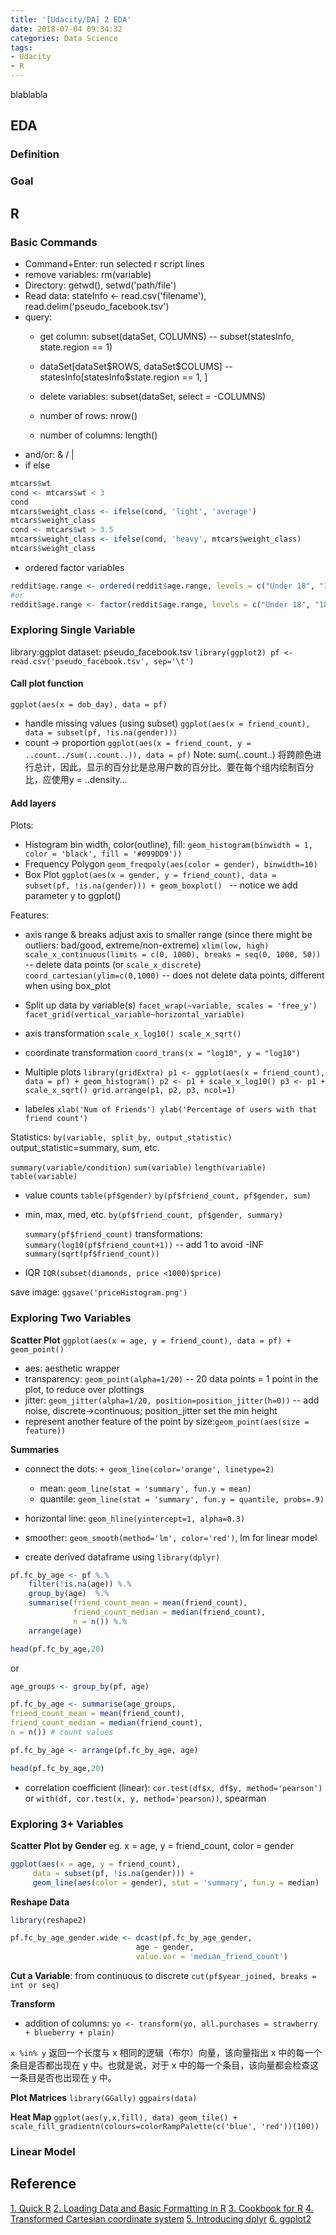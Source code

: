 ```yaml
---
title: '[Udacity/DA] 2 EDA'
date: 2018-07-04 09:34:32
categories: Data Science
tags:
- Udacity
- R
---
```

blablabla
<!-- more -->
## EDA
### Definition

### Goal

## R
### Basic Commands
- Command+Enter: run selected r script lines
- remove variables: rm(variable)
- Directory: getwd(), setwd('path/file')
- Read data: stateInfo <- read.csv('filename'), read.delim('pseudo_facebook.tsv')
- query:
    - get column: subset(dataSet, COLUMNS)   --  subset(statesInfo, state.region == 1)
    - dataSet[dataSet\$ROWS, dataSet\$COLUMS]   --  statesInfo[statesInfo$state.region == 1,  ]
    - delete variables: subset(dataSet, select = -COLUMNS)

     - number of rows: nrow()
     - number of columns: length()
- and/or: & / |
- if else
```r
mtcars$wt
cond <- mtcars$wt < 3
cond
mtcars$weight_class <- ifelse(cond, 'light', 'average')
mtcars$weight_class
cond <- mtcars$wt > 3.5
mtcars$weight_class <- ifelse(cond, 'heavy', mtcars$weight_class)
mtcars$weight_class
```
-  ordered factor variables
```r
reddit$age.range <- ordered(reddit$age.range, levels = c("Under 18", "18-24", "25-34", "35-44", "45-54", "55-64", "65 or Above"))
#or
reddit$age.range <- factor(reddit$age.range, levels = c("Under 18", "18-24", "25-34", "35-44", "45-54", "55-64", "65 or Above"), ordered=T)
```
### Exploring Single Variable
library:ggplot
dataset: pseudo_facebook.tsv
`library(ggplot2)
pf <- read.csv('pseudo_facebook.tsv', sep='\t')`

#### Call plot function
`ggplot(aes(x = dob_day), data = pf)`
- handle missing values (using subset)
 `ggplot(aes(x = friend_count), data = subset(pf, !is.na(gender)))`
- count -> proportion
    `ggplot(aes(x = friend_count, y = ..count../sum(..count..)), data = pf)`
    Note: sum(..count..) 将跨颜色进行总计，因此，显示的百分比是总用户数的百分比。要在每个组内绘制百分比，应使用y = ..density...

#### Add layers
Plots:
- Histogram
    bin width, color(outline), fill:
    `geom_histogram(binwidth = 1, color = 'black', fill = '#099DD9'))`
- Frequency Polygon
    `geom_freqpoly(aes(color = gender), binwidth=10)`
- Box Plot
`ggplot(aes(x = gender, y = friend_count), data = subset(pf, !is.na(gender))) +
geom_boxplot() ` -- notice we add parameter y to ggplot()

Features:
- axis range &  breaks
    adjust axis to smaller range (since there might be outliers: bad/good, extreme/non-extreme)
    `xlim(low, high)`
    `scale_x_continuous(limits = c(0, 1000), breaks = seq(0, 1000, 50))` -- delete data points (or `scale_x_discrete`)
    `coord_cartesian(ylim=c(0,1000)` -- does not delete data points, different when using box_plot
- Split up data by variable(s)
    `facet_wrap(~variable, scales = 'free_y')`
    `facet_grid(vertical_variable~horizontal_variable)`
- axis transformation
    `scale_x_log10()
    scale_x_sqrt()`
- coordinate transformation
    `coord_trans(x = "log10", y = "log10")`
- Multiple plots
`library(gridExtra)
p1 <- ggplot(aes(x = friend_count), data = pf) + geom_histogram()
p2 <- p1 + scale_x_log10()
p3 <- p1 + scale_x_sqrt()
grid.arrange(p1, p2, p3, ncol=1)`

- labeles
`xlab('Num of Friends')
ylab('Percentage of users with that friend count')`

Statistics:
`by(variable, split_by, output_statistic)`   output_statistic=summary, sum, etc.

`summary(variable/condition)`
`sum(variable)`
`length(variable)`
`table(variable)`

- value counts
    `table(pf$gender)`
    `by(pf$friend_count, pf$gender, sum)`
- min, max, med, etc.
    `by(pf$friend_count, pf$gender, summary)`
    
    `summary(pf$friend_count)`
    transformations:
    `summary(log10(pf$friend_count+1))`   -- add 1 to avoid -INF
    `summary(sqrt(pf$friend_count))`
- IQR
    `IQR(subset(diamonds, price <1000)$price) `

save image:
`ggsave('priceHistogram.png')`

### Exploring Two Variables
**Scatter Plot**
`ggplot(aes(x = age, y = friend_count), data = pf) + geom_point()`
- aes: aesthetic wrapper
- transparency: `geom_point(alpha=1/20)` -- 20 data points = 1 point in the plot, to reduce over plottings
- jitter: `geom_jitter(alpha=1/20, position=position_jitter(h=0))` -- add noise, discrete->continuous; position_jitter set the min height
- represent another feature of the point by size:`geom_point(aes(size = feature))`

**Summaries**
- connect the dots: `+ geom_line(color='orange', linetype=2)`
    - mean: `geom_line(stat = 'summary', fun.y = mean)`
    - quantile:  `geom_line(stat = 'summary', fun.y = quantile, probs=.9)`
- horizontal line: `geom_hline(yintercept=1, alpha=0.3)`
- smoother: `geom_smooth(method='lm', color='red')`, lm for linear model

- create derived dataframe
using `library(dplyr)`
```r
pf.fc_by_age <- pf %.%
    filter(!is.na(age)) %.%
    group_by(age)  %.%
    summarise(friend_count_mean = mean(friend_count),
              friend_count_median = median(friend_count),
              n = n()) %.%
    arrange(age)

head(pf.fc_by_age,20)
```
or
```r
age_groups <- group_by(pf, age)

pf.fc_by_age <- summarise(age_groups,
friend_count_mean = mean(friend_count),
friend_count_median = median(friend_count),
n = n()) # count values

pf.fc_by_age <- arrange(pf.fc_by_age, age)

head(pf.fc_by_age,20)
```
- correlation coefficient (linear): `cor.test(df$x, df$y, method='pearson')` or `with(df, cor.test(x, y, method='pearson))`, spearman

### Exploring 3+ Variables
**Scatter Plot by Gender**
eg. x = age, y = friend_count, color = gender
```r
ggplot(aes(x = age, y = friend_count),
     data = subset(pf, !is.na(gender))) +
     geom_line(aes(color = gender), stat = 'summary', fun.y = median)
```

**Reshape Data**
```r
library(reshape2)

pf.fc_by_age_gender.wide <- dcast(pf.fc_by_age_gender,
                            age ~ gender,
                            value.var = 'median_friend_count')
```

**Cut a Variable**: from continuous to discrete
`cut(pf$year_joined, breaks = int or seq)`

**Transform**
- addition of columns: `yo <- transform(yo, all.purchases = strawberry + blueberry + plain)`

`x %in% y` 返回一个长度与 x 相同的逻辑（布尔）向量，该向量指出 x 中的每一个条目是否都出现在 y 中。也就是说，对于 x 中的每一个条目，该向量都会检查这一条目是否也出现在 y 中。

**Plot Matrices**
`library(GGally)`
`ggpairs(data)`

**Heat Map**
`ggplot(aes(y,x,fill), data)
    geom_tile() +
    scale_fill_gradientn(colours=colorRampPalette(c('blue', 'red'))(100))`

### Linear Model


## Reference
[1. Quick R](https://www.statmethods.net)
[2. Loading Data and Basic Formatting in R](http://flowingdata.com/2015/02/18/loading-data-and-basic-formatting-in-r/)
[3. Cookbook for R](http://www.cookbook-r.com)
[4. Transformed Cartesian coordinate system](https://ggplot2.tidyverse.org/reference/coord_trans.html)
[5. Introducing dplyr](https://blog.rstudio.com/2014/01/17/introducing-dplyr/)
[6. ggplot2](https://ggplot2.tidyverse.org)
